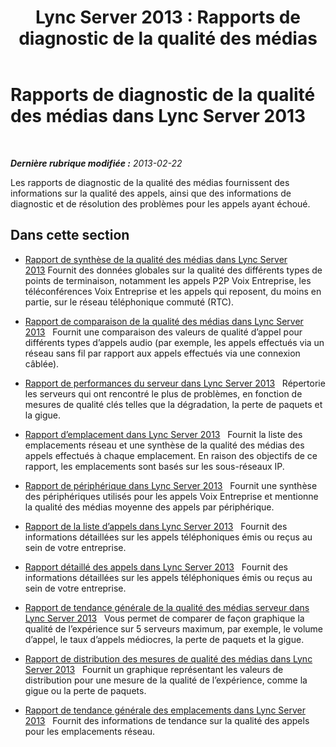 ﻿---
title: 'Lync Server 2013 : Rapports de diagnostic de la qualité des médias'
TOCTitle: Rapports de diagnostic de la qualité des médias
ms:assetid: ea61428e-a1d5-4189-aae6-3db19ddc5cf2
ms:mtpsurl: https://technet.microsoft.com/fr-fr/library/Gg615044(v=OCS.15)
ms:contentKeyID: 49299208
ms.date: 05/20/2016
mtps_version: v=OCS.15
ms.translationtype: HT
---

# Rapports de diagnostic de la qualité des médias dans Lync Server 2013

 

_**Dernière rubrique modifiée :** 2013-02-22_

Les rapports de diagnostic de la qualité des médias fournissent des informations sur la qualité des appels, ainsi que des informations de diagnostic et de résolution des problèmes pour les appels ayant échoué.

## Dans cette section

  - [Rapport de synthèse de la qualité des médias dans Lync Server 2013](lync-server-2013-media-quality-summary-report.md) Fournit des données globales sur la qualité des différents types de points de terminaison, notamment les appels P2P Voix Entreprise, les téléconférences Voix Entreprise et les appels qui reposent, du moins en partie, sur le réseau téléphonique commuté (RTC).

  - [Rapport de comparaison de la qualité des médias dans Lync Server 2013](lync-server-2013-media-quality-comparison-report.md)   Fournit une comparaison des valeurs de qualité d’appel pour différents types d’appels audio (par exemple, les appels effectués via un réseau sans fil par rapport aux appels effectués via une connexion câblée).

  - [Rapport de performances du serveur dans Lync Server 2013](lync-server-2013-server-performance-report.md)   Répertorie les serveurs qui ont rencontré le plus de problèmes, en fonction de mesures de qualité clés telles que la dégradation, la perte de paquets et la gigue.

  - [Rapport d’emplacement dans Lync Server 2013](lync-server-2013-location-report.md)   Fournit la liste des emplacements réseau et une synthèse de la qualité des médias des appels effectués à chaque emplacement. En raison des objectifs de ce rapport, les emplacements sont basés sur les sous-réseaux IP.

  - [Rapport de périphérique dans Lync Server 2013](lync-server-2013-device-report.md)   Fournit une synthèse des périphériques utilisés pour les appels Voix Entreprise et mentionne la qualité des médias moyenne des appels par périphérique.

  - [Rapport de la liste d’appels dans Lync Server 2013](lync-server-2013-call-list-report.md)   Fournit des informations détaillées sur les appels téléphoniques émis ou reçus au sein de votre entreprise.

  - [Rapport détaillé des appels dans Lync Server 2013](lync-server-2013-call-detail-report.md)   Fournit des informations détaillées sur les appels téléphoniques émis ou reçus au sein de votre entreprise.

  - [Rapport de tendance générale de la qualité des médias serveur dans Lync Server 2013](lync-server-2013-server-media-quality-trend-report.md)   Vous permet de comparer de façon graphique la qualité de l’expérience sur 5 serveurs maximum, par exemple, le volume d’appel, le taux d’appels médiocres, la perte de paquets et la gigue.

  - [Rapport de distribution des mesures de qualité des médias dans Lync Server 2013](lync-server-2013-media-quality-metrics-distribution-report.md)   Fournit un graphique représentant les valeurs de distribution pour une mesure de la qualité de l’expérience, comme la gigue ou la perte de paquets.

  - [Rapport de tendance générale des emplacements dans Lync Server 2013](lync-server-2013-location-trend-report.md)   Fournit des informations de tendance sur la qualité des appels pour les emplacements réseau.

